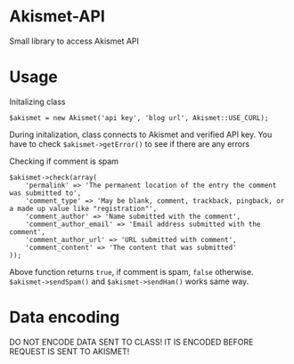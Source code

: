 Akismet-API
===========

Small library to access Akismet API

Usage
=====

Initalizing class

    $akismet = new Akismet('api key', 'blog url', Akismet::USE_CURL);

During initalization, class connects to Akismet and verified API key. You have to check `$akismet->getError()` to see if there are any errors

Checking if comment is spam

    $akismet->check(array(
        'permalink' => 'The permanent location of the entry the comment was submitted to',
        'comment_type' => 'May be blank, comment, trackback, pingback, or a made up value like "registration"',
        'comment_author' => 'Name submitted with the comment',
        'comment_author_email' => 'Email address submitted with the comment',
        'comment_author_url' => 'URL submitted with comment',
        'comment_content' => 'The content that was submitted'
    ));

Above function returns `true`, if comment is spam, `false` otherwise. `$akismet->sendSpam()` and `$akismet->sendHam()` works same way.

Data encoding
=============

DO NOT ENCODE DATA SENT TO CLASS! IT IS ENCODED BEFORE REQUEST IS SENT TO AKISMET!
